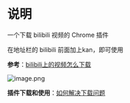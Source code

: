 # 说明

一个下载 bilibili 视频的 Chrome 插件

在地址栏的 bilibili 前面加上kan，即可使用

**参考**：[bilibili上的视频怎么下载](https://zhidao.baidu.com/question/505144679.html)

![image.png](https://ws1.sinaimg.cn/large/006alGmrly1g8ysrxa1qgj30hm077wex.jpg)

**插件下载和使用**：[如何解决下载问题](https://www.yuque.com/docs/share/2ff38467-14dc-4020-8ce3-3e9ae1159212)
